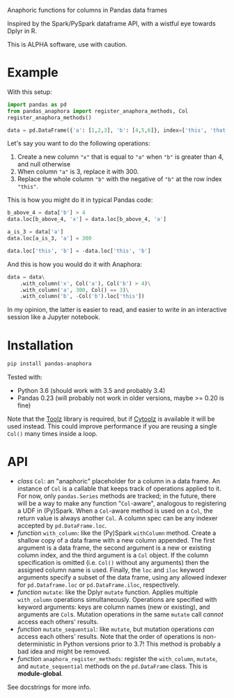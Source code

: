 Anaphoric functions for columns in Pandas data frames

Inspired by the Spark/PySpark dataframe API, with a wistful eye towards Dplyr in R.

This is ALPHA software, use with caution.

# Example

With this setup:

```python
import pandas as pd
from pandas_anaphora import register_anaphora_methods, Col
register_anaphora_methods()

data = pd.DataFrame({'a': [1,2,3], 'b': [4,5,6]}, index=['this', 'that', 'other'])
```

Let's say you want to do the following operations:

1. Create a new column `"x"` that is equal to `"a"` when `"b"` is greater than 4, and null otherwise
2. When column `"a"` is 3, replace it with 300.
3. Replace the whole column `"b"` with the negative of `"b"` at the row index `"this"`.

This is how you might do it in typical Pandas code:

```python
b_above_4 = data['b'] > 4
data.loc[b_above_4, 'x'] = data.loc[b_above_4, 'a']

a_is_3 = data['a']
data.loc[a_is_3, 'a'] = 300

data.loc['this', 'b'] = -data.loc['this', 'b']
```

And this is how you would do it with Anaphora:

```python
data = data\
    .with_column('x', Col('a'), Col('b') > 4)\
    .with_column('a', 300, Col() == 3)\
    .with_column('b', -Col('b').loc['this'])
```

In my opinion, the latter is easier to read, and easier to write in an interactive session like a Jupyter notebook.

# Installation

```bash
pip install pandas-anaphora
```

Tested with:
- Python 3.6 (should work with 3.5 and probably 3.4)
- Pandas 0.23 (will probably not work in older versions, maybe >= 0.20 is fine)

Note that the [Toolz](https://pypi.org/project/toolz/) library is required, but if
[Cytoolz](https://pypi.org/project/cytoolz/) is available it will be used instead. This could improve
performance if you are reusing a single `Col()` many times inside a loop.

# API

- _class_ `Col`: an "anaphoric" placeholder for a column in a data frame. An instance of `Col` is a callable that
  keeps track of operations applied to it. For now, only `pandas.Series` methods are tracked; in the future, there
  will be a way to make any function "`Col`-aware", analogous to registering a UDF in (Py)Spark. When a `Col`-aware
  method is used on a `Col`, the return value is always another `Col`. A column spec can be any indexer accepted by
  `pd.DataFrame.loc`.
- _function_ `with_column`: like the (Py)Spark `withColumn` method. Create a shallow copy of a data frame with a
  new column appended. The first argument is a data frame, the second argument is a new or existing column index,
  and the third argument is a `Col` object. If the column specification is omitted (i.e. `Col()` without any
  arguments) then the assigned column name is used. Finally, the `loc` and `iloc` keyword arguments specify a
  subset of the data frame, using any allowed indexer for `pd.Dataframe.loc` or `pd.DataFrame.iloc`, respectively.
- _function_ `mutate`: like the Dplyr `mutate` function. Applies multiple `with_column` operations simultaneously.
  Operations are specified with keyword arguments: keys are column names (new or existing), and arguments are
  `Col`s. Mutation operations in the same `mutate` call *cannot* access each others' results.
- _function_ `mutate_sequential`: like `mutate`, but mutation operations *can* access each others' results. Note
  that the order of operations is non-deterministic in Python versions prior to 3.7! This method is probably a bad
  idea and might be removed.
- _function_ `anaphora_register_methods`: register the `with_column`, `mutate`, and `mutate_sequential` methods on
  the `pd.DataFrame` class. This is **module-global**.

See docstrings for more info.

